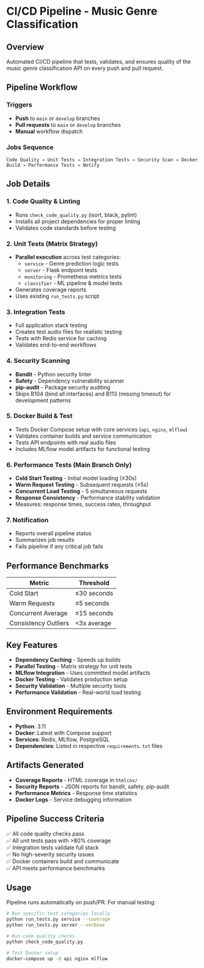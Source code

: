 # CI/CD Pipeline - Music Genre Classification

## Overview

Automated CI/CD pipeline that tests, validates, and ensures quality of the music genre classification API on every push and pull request.

## Pipeline Workflow

### Triggers
- **Push** to `main` or `develop` branches
- **Pull requests** to `main` or `develop` branches  
- **Manual** workflow dispatch

### Jobs Sequence

```
Code Quality → Unit Tests → Integration Tests → Security Scan → Docker Build → Performance Tests → Notify
```

## Job Details

### 1. Code Quality & Linting
- Runs `check_code_quality.py` (isort, black, pylint)
- Installs all project dependencies for proper linting
- Validates code standards before testing

### 2. Unit Tests (Matrix Strategy)
- **Parallel execution** across test categories:
  - `service` - Genre prediction logic tests
  - `server` - Flask endpoint tests  
  - `monitoring` - Prometheus metrics tests
  - `classifier` - ML pipeline & model tests
- Generates coverage reports
- Uses existing `run_tests.py` script

### 3. Integration Tests
- Full application stack testing
- Creates test audio files for realistic testing
- Tests with Redis service for caching
- Validates end-to-end workflows

### 4. Security Scanning
- **Bandit** - Python security linter
- **Safety** - Dependency vulnerability scanner
- **pip-audit** - Package security auditing
- Skips B104 (bind all interfaces) and B113 (missing timeout) for development patterns

### 5. Docker Build & Test
- Tests Docker Compose setup with core services (`api`, `nginx`, `mlflow`)
- Validates container builds and service communication
- Tests API endpoints with real audio files
- Includes MLflow model artifacts for functional testing

### 6. Performance Tests (Main Branch Only)
- **Cold Start Testing** - Initial model loading (≤30s)
- **Warm Request Testing** - Subsequent requests (≤5s)
- **Concurrent Load Testing** - 5 simultaneous requests
- **Response Consistency** - Performance stability validation
- Measures: response times, success rates, throughput

### 7. Notification
- Reports overall pipeline status
- Summarizes job results
- Fails pipeline if any critical job fails

## Performance Benchmarks

| Metric | Threshold |
|--------|-----------|
| Cold Start | ≤30 seconds |
| Warm Requests | ≤5 seconds |
| Concurrent Average | ≤15 seconds |
| Consistency Outliers | <3x average |

## Key Features

- **Dependency Caching** - Speeds up builds
- **Parallel Testing** - Matrix strategy for unit tests
- **MLflow Integration** - Uses committed model artifacts
- **Docker Testing** - Validates production setup
- **Security Validation** - Multiple security tools
- **Performance Validation** - Real-world load testing

## Environment Requirements

- **Python**: 3.11
- **Docker**: Latest with Compose support
- **Services**: Redis, MLflow, PostgreSQL
- **Dependencies**: Listed in respective `requirements.txt` files

## Artifacts Generated

- **Coverage Reports** - HTML coverage in `htmlcov/`
- **Security Reports** - JSON reports for bandit, safety, pip-audit
- **Performance Metrics** - Response time statistics
- **Docker Logs** - Service debugging information

## Pipeline Success Criteria

✅ All code quality checks pass  
✅ All unit tests pass with >80% coverage  
✅ Integration tests validate full stack  
✅ No high-severity security issues  
✅ Docker containers build and communicate  
✅ API meets performance benchmarks  

## Usage

Pipeline runs automatically on push/PR. For manual testing:

```bash
# Run specific test categories locally
python run_tests.py service --coverage
python run_tests.py server --verbose

# Run code quality checks
python check_code_quality.py

# Test Docker setup
docker-compose up -d api nginx mlflow
```
